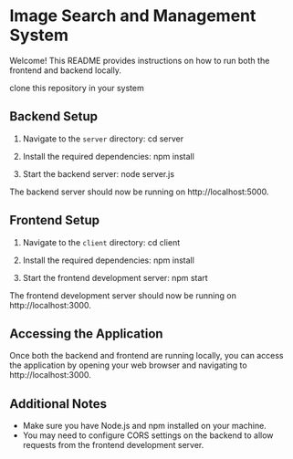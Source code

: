 
# Image Search and Management System

Welcome! This README provides instructions on how to run both the frontend and backend locally.


clone this repository in your system

## Backend Setup

1. Navigate to the `server` directory:
cd server

2. Install the required dependencies:
npm install

3. Start the backend server:
node server.js

The backend server should now be running on http://localhost:5000.


## Frontend Setup

1. Navigate to the `client` directory:
cd client

2. Install the required dependencies:
npm install

3. Start the frontend development server:
npm start

The frontend development server should now be running on http://localhost:3000.


## Accessing the Application

Once both the backend and frontend are running locally, you can access the application by opening your web browser and navigating to http://localhost:3000.

## Additional Notes

- Make sure you have Node.js and npm installed on your machine.
- You may need to configure CORS settings on the backend to allow requests from the frontend development server.
